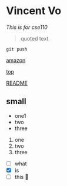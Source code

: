 # Vincent Vo
*This is for cse110*
> quoted text
```
git push
```
[amazon](https://www.amazon.com/)

[top](#small)


[README](README.md)

## small

- one1
- two
- three

1. one
2. two
3. three

- [ ] what
- [x] is
- [ ] this :tada: